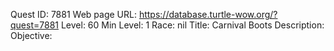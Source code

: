 Quest ID: 7881
Web page URL: https://database.turtle-wow.org/?quest=7881
Level: 60
Min Level: 1
Race: nil
Title: Carnival Boots
Description: 
Objective: 
